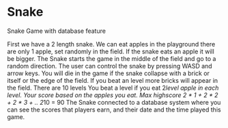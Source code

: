 # Snake
Snake Game with database feature

First we have a 2 length snake. We can eat apples in the playground there are only 1 apple, set randomly in the field.
If the snake eats an apple it will be bigger.
The Snake starts the game in the middle of the field and go to a random direction.
The user can control the snake by pressing WASD and arrow keys.
You will die in the game if the snake collapse with a brick or itself or the edge of the field.
If you beat an level more bricks will appear in the field.
There are 10 levels
You beat a level if you eat 2*level apple in each level.
Your score based on the apples you eat.
Max highscore 2 * 1 + 2 * 2 + 2 * 3 + .. 2*10 = 90
The Snake connected to a database system where you can see the scores that players earn, and their date and the time played this game.

